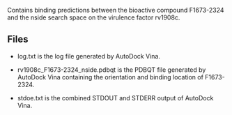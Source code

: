 Contains binding predictions between the bioactive compound F1673-2324 and the nside search space on the virulence factor rv1908c.

## Files

- log.txt is the log file generated by AutoDock Vina.

- rv1908c_F1673-2324_nside.pdbqt is the PDBQT file generated by AutoDock Vina containing the orientation and binding location of F1673-2324.

- stdoe.txt is the combined STDOUT and STDERR output of AutoDock Vina.

